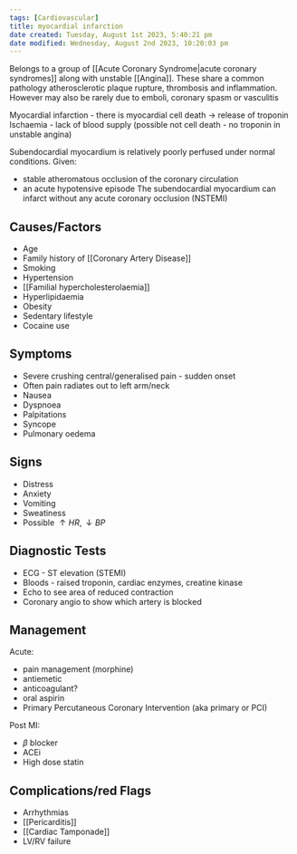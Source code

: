 ```yaml
---
tags: [Cardiovascular]
title: myocardial infarction
date created: Tuesday, August 1st 2023, 5:40:21 pm
date modified: Wednesday, August 2nd 2023, 10:20:03 pm
---
```


Belongs to a group of [[Acute Coronary Syndrome|acute coronary syndromes]] along with unstable [[Angina]]. These share a common pathology atherosclerotic plaque rupture, thrombosis and inflammation. However may also be rarely due to emboli, coronary spasm or vasculitis

Myocardial infarction - there is myocardial cell death -> release of troponin
Ischaemia - lack of blood supply (possible not cell death - no troponin in unstable angina)

Subendocardial myocardium is relatively poorly perfused under normal conditions. Given:

- stable atheromatous occlusion of the coronary circulation
- an acute hypotensive episode
  The subendocardial myocardium can infarct without any acute coronary occlusion (NSTEMI)

## Causes/Factors

- Age
- Family history of [[Coronary Artery Disease]]
- Smoking
- Hypertension
- [[Familial hypercholesterolaemia]]
- Hyperlipidaemia
- Obesity
- Sedentary lifestyle
- Cocaine use

## Symptoms

- Severe crushing central/generalised pain - sudden onset
- Often pain radiates out to left arm/neck
- Nausea
- Dyspnoea
- Palpitations
- Syncope
- Pulmonary oedema

## Signs

- Distress
- Anxiety
- Vomiting
- Sweatiness
- Possible $\uparrow HR, \downarrow BP$

## Diagnostic Tests

- ECG - ST elevation (STEMI)
- Bloods - raised troponin, cardiac enzymes, creatine kinase
- Echo to see area of reduced contraction
- Coronary angio to show which artery is blocked

## Management

Acute:

- pain management (morphine)
- antiemetic
- anticoagulant?
- oral aspirin
- Primary Percutaneous Coronary Intervention (aka primary or PCI)

Post MI:

- $\beta$ blocker
- ACEi
- High dose statin

## Complications/red Flags

- Arrhythmias
- [[Pericarditis]]
- [[Cardiac Tamponade]]
- LV/RV failure
